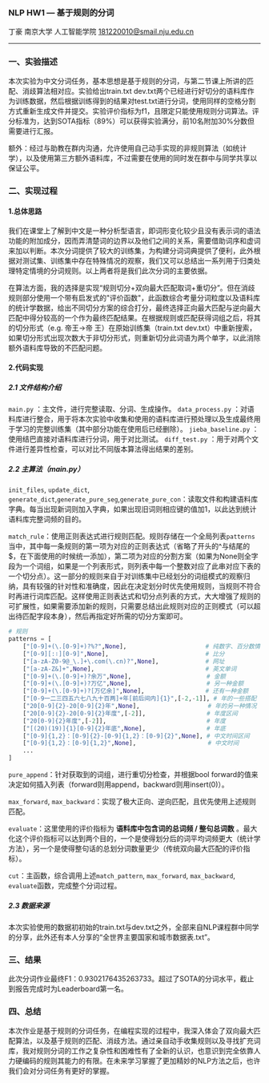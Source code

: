 ### NLP HW1 — 基于规则的分词

丁豪 南京大学 人工智能学院
181220010@smail.nju.edu.cn

---

### 一、实验描述

​	本次实验为中文分词任务，基本思想是基于规则的分词，与第二节课上所讲的匹配、消歧算法相对应。实验给出train.txt dev.txt两个已经进行好切分的语料库作为训练数据，然后根据训练得到的结果对test.txt进行分词，使用同样的空格分割方式重新生成文件并提交。实验评价指标为f1，且限定只能使用规则分词算法。评分标准为，达到SOTA指标（89%）可以获得实验满分，前10名附加30%分数但需要进行汇报。

​	额外：经过与助教在群内沟通，允许使用自己动手实现的非规则算法（如统计学），以及使用第三方额外语料库，不过需要在使用的同时发在群中与同学共享以保证公平。

### 二、实现过程

#### 1.总体思路

​	我们在课堂上了解到中文是一种分析型语言，即词形变化较少且没有表示词的语法功能的附加成分，因而弄清楚词的边界以及他们之间的关系，需要借助词序和虚词来加以判断。本次分词提供了较大的训练集，为构建分词词典提供了便利，此外根据对测试集、训练集中存在特殊情况的观察，我们又可以总结出一系列用于归类处理特定情境的分词规则。以上两者将是我们此次分词的主要依据。

​	在算法方面，我的选择是实现“规则切分+双向最大匹配取词+重切分”。但在消歧规则部分使用一个带有启发式的"评价函数"，此函数综合考量分词粒度以及语料库的统计学数据，给出不同切分方案的综合打分，最终选择正向最大匹配与逆向最大匹配中得分较高的一个作为最终匹配结果。在根据规则或匹配获得词组之后，将其的切分形式（e.g. 帝王$\rightarrow$帝 王）在原始训练集（train.txt dev.txt）中重新搜索，如果切分形式出现次数大于非切分形式，则重新切分此词语为两个单字，以此消除额外语料库导致的不匹配问题。

#### 2.代码实现

##### 2.1 文件结构介绍

`main.py` ：主文件，进行完整读取、分词、生成操作。
`data_process.py` ：对语料库进行整合，用于将本次实验中收集和使用的语料库进行预处理以及生成最终用于学习的完整训练集（其中部分功能在使用后已经删除）。
`jieba_baseline.py` ：使用结巴直接对语料库进行分词，用于对比测试。
`diff_test.py` ：用于对两个文件进行差异性检查，可以对比不同版本算法得出结果的差别。

##### 2.2 主算法（main.py）

`init_files`, `update_dict`, `generate_dict`,`generate_pure_seg`,`generate_pure_con`：读取文件和构建语料库字典。每当出现新词则加入字典，如果出现旧词则相应键的值加1，以此达到统计语料库完整词频的目的。

`match_rule`：使用正则表达式进行规则匹配。规则存储在一个全局列表`patterns`当中，其中每一条规则的第一项为对应的正则表达式（省略了开头的^与结尾的$，在下面使用的时候统一添加），第二项为对应的分割方案（如果为None则全字段为一个词组，如果是一个列表形式，则列表中每一个整数对应了此串对应下表的一个切分点）。这一部分的规则来自于对训练集中已经划分的词组模式的观察归纳，具有较强的针对性和准确度，因此在决定划分时优先使用规则，当规则不符合时再进行词库匹配。这样使用正则表达式和切分点列表的方式，大大增强了规则的可扩展性，如果需要添加新的规则，只需要总结出此规则对应的正则模式（可以超出待匹配字段本身），然后再指定好所需的切分方案即可。

```Python
# 规则
patterns = [
    ["[0-9]+(\.[0-9]+)?%?",None],                      # 纯数字、百分数情况
    ["[0-9][:∶][0-9]",None],                           # 比分
    ["[a-zA-Z0-9@_\.]+\.com(\.cn)?",None],             # 网址
    ["[a-zA-Z&]+",None],                               # 英文单词
    ["[0-9]+(\.[0-9]+)?余万",None],                     # 金额
    ["[0-9]+(\.[0-9]+)?万亿",None],                     # 另一种金额
    ["[0-9]+(\.[0-9]+)?[万亿余]",None],                 # 还有一种金额
    ["[0-9一二三四五六七八九十百两]+年[前后间内]{1}",[-2,-1]], # 年的一些搭配
    ["20[0-9]{2}-20[0-9]{2}年",None],                   # 年的另一种情况
    ["20[0-9]{2}-20[0-9]{2}年度",[-2]],                 # 年度区间
    ["20[0-9]{2}年度",[-2]],                            # 年度
    ["[(20)(19)]{1}[0-9]{2}年底",None],                 # 年底
    ["[0-9]{1,2}：[0-9]{2}-[0-9]{1,2}：[0-9]{2}",None], # 中文时间区间    
    ["[0-9]{1,2}：[0-9]{1,2}",None],                    # 中文时间
    ...
]
```

`pure_append`：针对获取到的词组，进行重切分检查，并根据bool forward的值来决定如何插入列表（forward则用append，backward则用insert(0)）。

`max_forward`, `max_backward`：实现了极大正向、逆向匹配，且优先使用上述规则匹配。

`evaluate`：这里使用的评价指标为 **语料库中包含词的总词频 / 整句总词数** 。最大化这个评价指标可以达到两个目的，一个是使得划分后的词平均词频更大（统计学方法），另一个是使得整句话的总划分词数量更少（传统双向最大匹配的评价指标）。

`cut`：主函数，综合调用上述`match_pattern`, `max_forward`, `max_backward`, `evaluate`函数，完成整个分词过程。

##### 2.3 数据来源

​	本次实验使用的数据初初始的train.txt与dev.txt之外，全部来自NLP课程群中同学的分享，此外还有本人分享的“全世界主要国家和城市数据表.txt”。

### 三、结果

此次分词作业最终F1：0.9302176435263733。超过了SOTA的分词水平，截止到报告完成时为Leaderboard第一名。

### 四、总结

​		本次作业是基于规则的分词任务，在编程实现的过程中，我深入体会了双向最大匹配算法，以及基于规则的匹配、消歧方法。通过亲自动手收集规则以及寻找扩充词库，我对规则分词的工作之复杂性和困难性有了全新的认识，也意识到完全依靠人力硬编码的规则其能力的有限。在未来学习掌握了更加精妙的NLP方法之后，也许我们会对分词任务有更好的掌握。


